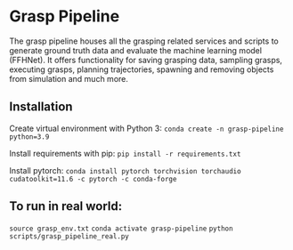 # Grasp Pipeline

The grasp pipeline houses all the grasping related services and scripts to generate ground truth data and evaluate the machine learning model (FFHNet). It offers functionality for saving grasping data, sampling grasps, executing grasps, planning trajectories, spawning and removing objects from simulation and much more.

## Installation

Create virtual environment with Python 3:
`conda create -n grasp-pipeline python=3.9`

Install requirements with pip:
`pip install -r requirements.txt`

Install pytorch:
`conda install pytorch torchvision torchaudio cudatoolkit=11.6 -c pytorch -c conda-forge`

## To run in real world:
`source grasp_env.txt`
`conda activate grasp-pipeline`
`python scripts/grasp_pipeline_real.py`
